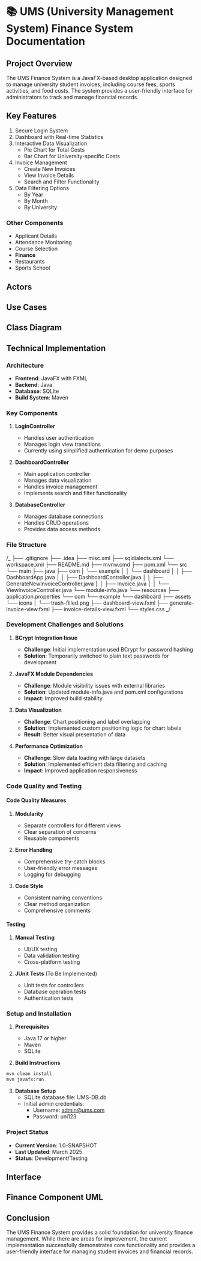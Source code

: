 # 📚 UMS (University Management System) Finance System Documentation

## Project Overview

The UMS Finance System is a JavaFX-based desktop application designed to manage university student invoices, including course fees, sports activities, and food costs. The system provides a user-friendly interface for administrators to track and manage financial records.

## Key Features

1. Secure Login System
2. Dashboard with Real-time Statistics
3. Interactive Data Visualization
   - Pie Chart for Total Costs
   - Bar Chart for University-specific Costs
4. Invoice Management
   - Create New Invoices
   - View Invoice Details
   - Search and Filter Functionality
5. Data Filtering Options
   - By Year
   - By Month
   - By University

### Other Components

- Applicant Details
- Attendance Monitoring
- Course Selection
- **Finance**
- Restaurants
- Sports School

## Actors

## Use Cases

## Class Diagram

## Technical Implementation

### Architecture

- **Frontend**: JavaFX with FXML
- **Backend**: Java
- **Database**: SQLite
- **Build System**: Maven

### Key Components

1. **LoginController**

   - Handles user authentication
   - Manages login view transitions
   - Currently using simplified authentication for demo purposes

2. **DashboardController**

   - Main application controller
   - Manages data visualization
   - Handles invoice management
   - Implements search and filter functionality

3. **DatabaseController**
   - Manages database connections
   - Handles CRUD operations
   - Provides data access methods

### File Structure

/_
├── .gitignore
├── .idea
├── misc.xml
├── sqldialects.xml
└── workspace.xml
├── README.md
├── mvnw.cmd
├── pom.xml
└── src
└── main
├── java
├── com
│ └── example
│ │ └── dashboard
│ │ ├── DashboardApp.java
│ │ ├── DashboardController.java
│ │ ├── GenerateNewInvoiceController.java
│ │ ├── Invoice.java
│ │ └── ViewInvoiceController.java
└── module-info.java
└── resources
├── application.properties
└── com
└── example
└── dashboard
├── assets
└── icons
│ └── trash-filled.png
├── dashboard-view.fxml
├── generate-invoice-view.fxml
├── invoice-details-view.fxml
└── styles.css
_/

### Development Challenges and Solutions

1. **BCrypt Integration Issue**

   - **Challenge**: Initial implementation used BCrypt for password hashing
   - **Solution**: Temporarily switched to plain text passwords for development

2. **JavaFX Module Dependencies**

   - **Challenge**: Module visibility issues with external libraries
   - **Solution**: Updated module-info.java and pom.xml configurations
   - **Impact**: Improved build stability

3. **Data Visualization**

   - **Challenge**: Chart positioning and label overlapping
   - **Solution**: Implemented custom positioning logic for chart labels
   - **Result**: Better visual presentation of data

4. **Performance Optimization**
   - **Challenge**: Slow data loading with large datasets
   - **Solution**: Implemented efficient data filtering and caching
   - **Impact**: Improved application responsiveness

### Code Quality and Testing

#### Code Quality Measures

1. **Modularity**

   - Separate controllers for different views
   - Clear separation of concerns
   - Reusable components

2. **Error Handling**

   - Comprehensive try-catch blocks
   - User-friendly error messages
   - Logging for debugging

3. **Code Style**
   - Consistent naming conventions
   - Clear method organization
   - Comprehensive comments

#### Testing

1. **Manual Testing**

   - UI/UX testing
   - Data validation testing
   - Cross-platform testing

2. **JUnit Tests** (To Be Implemented)
   - Unit tests for controllers
   - Database operation tests
   - Authentication tests

### Setup and Installation

1. **Prerequisites**

   - Java 17 or higher
   - Maven
   - SQLite

2. **Build Instructions**

```bash
mvn clean install
mvn javafx:run
```

3. **Database Setup**
   - SQLite database file: UMS-DB.db
   - Initial admin credentials:
     - Username: admin@ums.com
     - Password: uni123

### Project Status

- **Current Version**: 1.0-SNAPSHOT
- **Last Updated**: March 2025
- **Status**: Development/Testing

## Interface

## Finance Component UML

## Conclusion

The UMS Finance System provides a solid foundation for university finance management. While there are areas for improvement, the current implementation successfully demonstrates core functionality and provides a user-friendly interface for managing student invoices and financial records.
